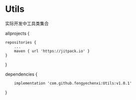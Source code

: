 # Utils
实际开发中工具类集合

allprojects {

    repositories {
        ...
        maven { url 'https://jitpack.io' }
    }
}

dependencies {

        implementation 'com.github.fengyechenxi:Utils:v1.0.1'
}



